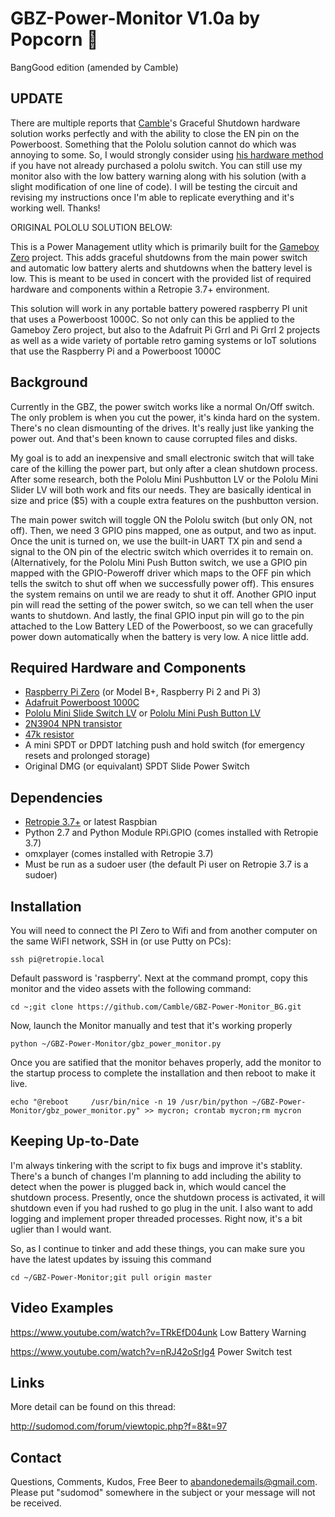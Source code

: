 # GBZ-Power-Monitor V1.0a by Popcorn 🍿
BangGood edition (amended by Camble)

UPDATE
------
There are multiple reports that [Camble](http://sudomod.com/forum/memberlist.php?mode=viewprofile&u=76)'s Graceful Shutdown hardware solution works perfectly and with the ability to close the EN pin on the Powerboost. Something that the Pololu solution cannot do which was annoying to some. So, I would strongly consider using [his hardware method](http://sudomod.com/forum/viewtopic.php?f=22&p=10968#p10968) if you have not already purchased a pololu switch. You can still use my monitor also with the low battery warning along with his solution (with a slight modification of one line of code). I will be testing the circuit and revising my instructions once I'm able to replicate everything and it's working well. Thanks!

ORIGINAL POLOLU SOLUTION BELOW:

This is a Power Management utlity which is primarily built for the [Gameboy Zero](http://sudomod.com/hi/) project.  This adds graceful shutdowns from the main power switch and automatic low battery alerts and shutdowns when the battery level is low.  This is meant to be used in concert with the provided list of required hardware and components within a Retropie 3.7+ environment.

This solution will work in any portable battery powered raspberry PI unit that uses a Powerboost 1000C. So not only can this be applied to the Gameboy Zero project, but also to the Adafruit Pi Grrl and Pi Grrl 2 projects as well as a wide variety of portable retro gaming systems or IoT solutions that use the Raspberry Pi and a Powerboost 1000C

Background
----------
Currently in the GBZ, the power switch works like a normal On/Off switch. The only problem is when you cut the power, it's kinda hard on the system. There's no clean dismounting of the drives. It's really just like yanking the power out. And that's been known to cause corrupted files and disks.

My goal is to add an inexpensive and small electronic switch that will take care of the killing the power part, but only after a clean shutdown process. After some research, both the Pololu Mini Pushbutton LV or the Pololu Mini Slider LV will both work and fits our needs. They are basically identical in size and price ($5) with a couple extra features on the pushbutton version.

The main power switch will toggle ON the Pololu switch (but only ON, not off). Then, we need 3 GPIO pins mapped, one as output, and two as input. Once the unit is turned on, we use the built-in UART TX pin and send a signal to the ON pin of the electric switch which overrides it to remain on. (Alternatively, for the Pololu Mini Push Button switch, we use a GPIO pin mapped with the GPIO-Poweroff driver which maps to the OFF pin which tells the switch to shut off when we successfully power off). This ensures the system remains on until we are ready to shut it off. Another GPIO input pin will read the setting of the power switch, so we can tell when the user wants to shutdown. And lastly, the final GPIO input pin will go to the pin attached to the Low Battery LED of the Powerboost, so we can gracefully power down automatically when the battery is very low. A nice little add.

Required Hardware and Components
--------------------------------
- [Raspberry Pi Zero](https://www.raspberrypi.org/products/pi-zero/) (or Model B+, Raspberry Pi 2 and Pi 3)
- [Adafruit Powerboost 1000C](https://learn.adafruit.com/adafruit-powerboost-1000c-load-share-usb-charge-boost/overview)
- [Pololu Mini Slide Switch LV](https://www.pololu.com/product/2810) or [Pololu Mini Push Button LV](https://www.pololu.com/product/2808)
- [2N3904 NPN transistor](https://en.wikipedia.org/wiki/2N3904)
- [47k resistor](http://resisto.rs/#47K)
- A mini SPDT or DPDT latching push and hold switch (for emergency resets and prolonged storage)
- Original DMG (or equivalant) SPDT Slide Power Switch

Dependencies
-----------
- [Retropie 3.7+](retropie.org.uk) or latest Raspbian
- Python 2.7 and Python Module RPi.GPIO (comes installed with Retropie 3.7)
- omxplayer (comes installed with Retropie 3.7)
- Must be run as a sudoer user (the default Pi user on Retropie 3.7 is a sudoer)

Installation
-----------

You will need to connect the PI Zero to Wifi and from another computer on the same WiFI network, SSH in (or use Putty on PCs):

```
ssh pi@retropie.local
```

Default password is 'raspberry'.  Next at the command prompt, copy this monitor and the video assets with the following command:

```
cd ~;git clone https://github.com/Camble/GBZ-Power-Monitor_BG.git
```

Now, launch the Monitor manually and test that it's working properly
```
python ~/GBZ-Power-Monitor/gbz_power_monitor.py
```

Once you are satified that the monitor behaves properly, add the monitor to the startup process to complete the installation and then reboot to make it live.

```
echo "@reboot     /usr/bin/nice -n 19 /usr/bin/python ~/GBZ-Power-Monitor/gbz_power_monitor.py" >> mycron; crontab mycron;rm mycron
```

Keeping Up-to-Date
------------------
I'm always tinkering with the script to fix bugs and improve it's stablity.  There's a bunch of changes I'm planning to add including the ability to detect when the power is plugged back in, which would cancel the shutdown process.  Presently, once the shutdown process is activated, it will shutdown even if you had rushed to go plug in the unit.  I also want to add logging and implement proper threaded processes.  Right now, it's a bit uglier than I would want.

So, as I continue to tinker and add these things, you can make sure you have the latest updates by issuing this command

```
cd ~/GBZ-Power-Monitor;git pull origin master
```

Video Examples
--------------
https://www.youtube.com/watch?v=TRkEfD04unk
Low Battery Warning

https://www.youtube.com/watch?v=nRJ42oSrIg4
Power Switch test

Links
-----
More detail can be found on this thread:

http://sudomod.com/forum/viewtopic.php?f=8&t=97

Contact
-------
Questions, Comments, Kudos, Free Beer to abandonedemails@gmail.com. Please put "sudomod" somewhere in the subject or your message will not be received.
